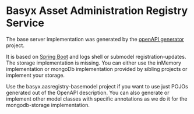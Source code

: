 # Basyx Asset Administration Registry Service

The base server implementation was generated by the [openAPI generator](https://github.com/OpenAPITools/openapi-generator/tree/master/modules/openapi-generator-maven-plugin) project.  

It is based on [Spring Boot](https://spring.io/projects/spring-boot) and logs shell or submodel registration-updates. The storage implementation is missing. You can either use the inMemory implementation or mongoDb implementation provided by sibling projects or implement your storage.

Use the basyx.aasregistry-basemodel project if you want to use just POJOs generated out of the OpenAPI description. You can also generate or implement other model classes with specific annotations as we do it for the mongodb-storage implementation.
